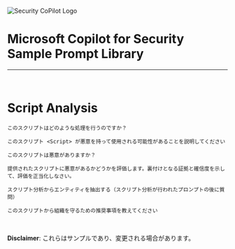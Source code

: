 ![Security CoPilot Logo](https://github.com/ninjyanaka/Copilot-For-Security/blob/main/Promptbook%20samples/ic_fluent_copilot_64_64%402x.png)
# Microsoft Copilot for Security Sample Prompt Library

***
&nbsp;

# Script Analysis

```
このスクリプトはどのような処理を行うのですか？
```
```
このスクリプト <Script> が悪意を持って使用される可能性があることを説明してください
```
```
このスクリプトは悪意がありますか？
```
```
提供されたスクリプトに悪意があるかどうかを評価します。裏付けとなる証拠と確信度を示して、評価を正当化しなさい。
```
```
スクリプト分析からエンティティを抽出する（スクリプト分析が行われたプロンプトの後に質問）
```
```
このスクリプトから組織を守るための推奨事項を教えてください
```

&nbsp;

**Disclaimer**: これらはサンプルであり、変更される場合があります。
